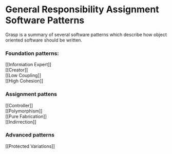 # General Responsibility Assignment Software Patterns
Grasp is a summary of several software patterns which describe how object oriented software should be written.
### Foundation patterns:
[[Information Expert]]  
[[Creator]]  
[[Low Coupling]]  
[[High Cohesion]]  
### Assignment pattens
[[Controller]]  
[[Polymorphism]]  
[[Pure Fabrication]]  
[[Indirrection]]  
### Advanced patterns
[[Protected Variations]]  